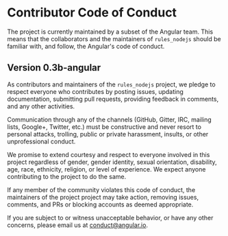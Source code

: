 # Contributor Code of Conduct

The project is currently maintained by a subset of the Angular team. This means that the collaborators and the maintainers of `rules_nodejs` should be familiar with, and follow, the Angular's code of conduct.

## Version 0.3b-angular

As contributors and maintainers of the `rules_nodejs` project, we pledge to respect everyone who contributes by posting issues, updating documentation, submitting pull requests, providing feedback in comments, and any other activities.

Communication through any of the channels (GitHub, Gitter, IRC, mailing lists, Google+, Twitter, etc.) must be constructive and never resort to personal attacks, trolling, public or private harassment, insults, or other unprofessional conduct.

We promise to extend courtesy and respect to everyone involved in this project regardless of gender, gender identity, sexual orientation, disability, age, race, ethnicity, religion, or level of experience. We expect anyone contributing to the project to do the same.

If any member of the community violates this code of conduct, the maintainers of the project project may take action, removing issues, comments, and PRs or blocking accounts as deemed appropriate.

If you are subject to or witness unacceptable behavior, or have any other concerns, please email us at [conduct@angular.io](mailto:conduct@angular.io).

